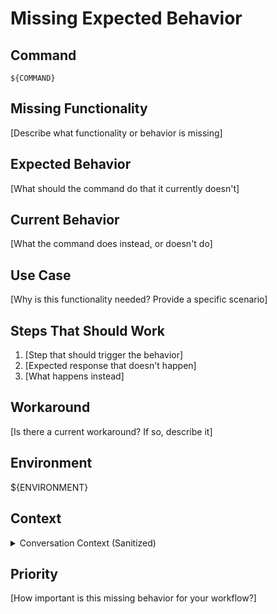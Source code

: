 # Missing Expected Behavior

## Command
`${COMMAND}`

## Missing Functionality
[Describe what functionality or behavior is missing]

## Expected Behavior
[What should the command do that it currently doesn't]

## Current Behavior
[What the command does instead, or doesn't do]

## Use Case
[Why is this functionality needed? Provide a specific scenario]

## Steps That Should Work
1. [Step that should trigger the behavior]
2. [Expected response that doesn't happen]
3. [What happens instead]

## Workaround
[Is there a current workaround? If so, describe it]

## Environment
${ENVIRONMENT}

## Context
<details>
<summary>Conversation Context (Sanitized)</summary>

```
${SANITIZED_CONTEXT}
```
</details>

## Priority
[How important is this missing behavior for your workflow?]